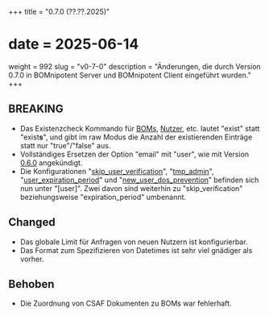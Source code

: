 +++
title = "0.7.0 (??.??.2025)"
# date = 2025-06-14
weight = 992
slug = "v0-7-0"
description = "Änderungen, die durch Version 0.7.0 in BOMnipotent Server und BOMnipotent Client eingeführt wurden."
+++

## BREAKING
- Das Existenzcheck Kommando für [BOMs](/de/client/consumer/boms/#existenz), [Nutzer](/de/client/manager/access-management/user-management/#existenz), etc. lautet "exist" statt "exist**s**", und gibt im raw Modus die Anzahl der existierenden Einträge statt nur "true"/"false" aus.
- Vollständiges Ersetzen der Option "email" mit "user", wie mit Version [0.6.0](/de/changelog/v0-6-0/) angekündigt.
- Die Konfigurationen "[skip_user_verification](/de/server/configuration/required/smtp/#benutzerverifizierung-überspringen)", "[tmp_admin](/de/server/configuration/optional/tmp-admin/)", "[user_expiration_period](/de/server/configuration/optional/user-expiration-period/)" und "[new_user_dos_prevention](/de/server/configuration/optional/dos-prevention/#globale-request-user-dos-prävention)" befinden sich nun unter "[user]". Zwei davon sind weiterhin zu "skip_verification" beziehungsweise "expiration_period" umbenannt.

## Changed
- Das globale Limit für Anfragen von neuen Nutzern ist konfigurierbar.
- Das Format zum Spezifizieren von Datetimes ist sehr viel gnädiger als vorher.

## Behoben
- Die Zuordnung von CSAF Dokumenten zu BOMs war fehlerhaft.